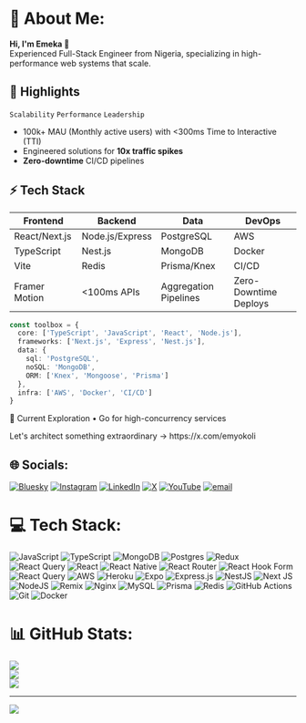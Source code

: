 # 🧐 About Me:
**Hi, I'm Emeka 👋**  
Experienced Full-Stack Engineer from Nigeria, specializing in high-performance web systems that scale.

## 🚀 Highlights
`Scalability` `Performance` `Leadership`
- 100k+ MAU (Monthly active users) with <300ms Time to Interactive (TTI)
- Engineered solutions for **10x traffic spikes**
- **Zero-downtime** CI/CD pipelines

## ⚡ Tech Stack
| Frontend          | Backend           | Data               | DevOps          |
|-------------------|-------------------|--------------------|-----------------|
| React/Next.js     | Node.js/Express   | PostgreSQL         | AWS             |
| TypeScript        | Nest.js           | MongoDB            | Docker          |
| Vite             | Redis             | Prisma/Knex        | CI/CD           |
| Framer Motion    | <100ms APIs       | Aggregation Pipelines | Zero-Downtime Deploys |

```typescript
const toolbox = {
  core: ['TypeScript', 'JavaScript', 'React', 'Node.js'],
  frameworks: ['Next.js', 'Express', 'Nest.js'],
  data: {
    sql: 'PostgreSQL',
    noSQL: 'MongoDB',
    ORM: ['Knex', 'Mongoose', 'Prisma']
  },
  infra: ['AWS', 'Docker', 'CI/CD']
}
```
🌱 Current Exploration
• Go for high-concurrency services
</p>
Let's architect something extraordinary → https://x.com/emyokoli

## 🌐 Socials:
[![Bluesky](https://img.shields.io/badge/bluesky-0285FF?style=for-the-badge&logo=bluesky&logoColor=%23FFFFFF)](https://bsky.app/profile/https://bsky.app/profile/emekaokoli.bsky.social) [![Instagram](https://img.shields.io/badge/Instagram-%23E4405F.svg?logo=Instagram&logoColor=white)](https://instagram.com/ookli) [![LinkedIn](https://img.shields.io/badge/LinkedIn-%230077B5.svg?logo=linkedin&logoColor=white)](https://linkedin.com/in/emekaokoli) [![X](https://img.shields.io/badge/X-black.svg?logo=X&logoColor=white)](https://x.com/emyokoli) [![YouTube](https://img.shields.io/badge/YouTube-%23FF0000.svg?logo=YouTube&logoColor=white)](https://youtube.com/@dev_xperience) [![email](https://img.shields.io/badge/Email-D14836?logo=gmail&logoColor=white)](mailto:emekaokoli00@gmail.com) 

# 💻 Tech Stack:
![JavaScript](https://img.shields.io/badge/javascript-%23323330.svg?style=for-the-badge&logo=javascript&logoColor=%23F7DF1E) ![TypeScript](https://img.shields.io/badge/typescript-%23007ACC.svg?style=for-the-badge&logo=typescript&logoColor=white) ![MongoDB](https://img.shields.io/badge/MongoDB-%234ea94b.svg?style=for-the-badge&logo=mongodb&logoColor=white) ![Postgres](https://img.shields.io/badge/postgres-%23316192.svg?style=for-the-badge&logo=postgresql&logoColor=white) ![Redux](https://img.shields.io/badge/redux-%23593d88.svg?style=for-the-badge&logo=redux&logoColor=white) ![React Query](https://img.shields.io/badge/-React%20Query-FF4154?style=for-the-badge&logo=react%20query&logoColor=white) ![React](https://img.shields.io/badge/react-%2320232a.svg?style=for-the-badge&logo=react&logoColor=%2361DAFB) ![React Native](https://img.shields.io/badge/react_native-%2320232a.svg?style=for-the-badge&logo=react&logoColor=%2361DAFB) ![React Router](https://img.shields.io/badge/React_Router-CA4245?style=for-the-badge&logo=react-router&logoColor=white) ![React Hook Form](https://img.shields.io/badge/React%20Hook%20Form-%23EC5990.svg?style=for-the-badge&logo=reacthookform&logoColor=white) ![React Query](https://img.shields.io/badge/-React%20Query-FF4154?style=for-the-badge&logo=react%20query&logoColor=white) ![AWS](https://img.shields.io/badge/AWS-%23FF9900.svg?style=for-the-badge&logo=amazon-aws&logoColor=white) ![Heroku](https://img.shields.io/badge/heroku-%23430098.svg?style=for-the-badge&logo=heroku&logoColor=white) ![Expo](https://img.shields.io/badge/expo-1C1E24?style=for-the-badge&logo=expo&logoColor=#D04A37) ![Express.js](https://img.shields.io/badge/express.js-%23404d59.svg?style=for-the-badge&logo=express&logoColor=%2361DAFB) ![NestJS](https://img.shields.io/badge/nestjs-%23E0234E.svg?style=for-the-badge&logo=nestjs&logoColor=white) ![Next JS](https://img.shields.io/badge/Next-black?style=for-the-badge&logo=next.js&logoColor=white) ![NodeJS](https://img.shields.io/badge/node.js-6DA55F?style=for-the-badge&logo=node.js&logoColor=white) ![Remix](https://img.shields.io/badge/remix-%23000.svg?style=for-the-badge&logo=remix&logoColor=white) ![Nginx](https://img.shields.io/badge/nginx-%23009639.svg?style=for-the-badge&logo=nginx&logoColor=white) ![MySQL](https://img.shields.io/badge/mysql-4479A1.svg?style=for-the-badge&logo=mysql&logoColor=white) ![Prisma](https://img.shields.io/badge/Prisma-3982CE?style=for-the-badge&logo=Prisma&logoColor=white) ![Redis](https://img.shields.io/badge/redis-%23DD0031.svg?style=for-the-badge&logo=redis&logoColor=white) ![GitHub Actions](https://img.shields.io/badge/github%20actions-%232671E5.svg?style=for-the-badge&logo=githubactions&logoColor=white) ![Git](https://img.shields.io/badge/git-%23F05033.svg?style=for-the-badge&logo=git&logoColor=white) ![Docker](https://img.shields.io/badge/docker-%230db7ed.svg?style=for-the-badge&logo=docker&logoColor=white)
# 📊 GitHub Stats:
![](https://github-readme-stats.vercel.app/api?username=emekaokoli&theme=dark&hide_border=true&include_all_commits=true&count_private=true)<br/>
![](https://nirzak-streak-stats.vercel.app/?user=emekaokoli&theme=dark&hide_border=true)<br/>
![](https://github-readme-stats.vercel.app/api/top-langs/?username=emekaokoli&theme=dark&hide_border=true&include_all_commits=true&count_private=true&layout=compact)

---
[![](https://visitcount.itsvg.in/api?id=emekaokoli&icon=0&color=0)](https://visitcount.itsvg.in)

<!-- Proudly created with GPRM ( https://gprm.itsvg.in ) -->


<!---## Hi there 👋

<p align='left'><strong>I'm Emeka 👨🏽‍💻, an experienced software developer from Nigeria.</strong></p>

<!--<p align='center'>
   <a href="#"><img src="https://github-readme-stats.vercel.app/api?username=emekaokoli&show_icons=true&count_private=true&theme=dark" width="350"></a>
</p>
<p align='center'>Contacts and Socials</p>-->



<!--<p align='center'>
 <img src="https://visitor-badge.laobi.icu/badge?page_id=emekaokoli" alt="visitor badge"/>
</p>

<!--<details>
  <summary>📃 Resume</summary>
 
 ## Education

- 📖 **Geography**\
📆 2006 - 2010\
📍 **University of Lagos** - Lagos, Nigeria

- 📖 **Web development**\
📆 2009 - 2010\
📍 **NIIT institute** - Lagos, Nigeria.

- 📖 **Fullstack React/React Native/Nodejs Developer**\
📆 2020 - 2020\
📍 **Coursera** - coursera.org

- 📖 **React Nano degree**\
📆 2021 - 2021\
📍 **Udacity** - udacity.com

## Experience
 <img align="right" src="https://img.shields.io/badge/node.js%20-%23339933.svg?&style=for-the-badge&logo=node.js&logoColor=white" />
 <img align="right" src="https://img.shields.io/badge/React_Native-20232A?logo=react&logoColor=61DAFB" />
 <img align="right" src="https://img.shields.io/badge/TypeScript-007ACC?logo=typescript&logoColor=white" />
 <img align="right" src="https://img.shields.io/badge/PostgreSQL-316192?style=for-the-badge&logo=postgresql&logoColor=white" />
 <img align="right" src="https://img.shields.io/badge/React-20232A?style=for-the-badge&logo=react&logoColor=61DAFB" />
 <img align="right" src="https://camo.githubusercontent.com/33232648b9d373b6983c613a5cf1575e941f44b60130a9ea74ea04102936b187/68747470733a2f2f696d672e736869656c64732e696f2f7374617469632f76313f7374796c653d666f722d7468652d6261646765266d6573736167653d4d6170626f7826636f6c6f723d303030303030266c6f676f3d4d6170626f78266c6f676f436f6c6f723d464646464646266c6162656c3d" />


- 👨‍💻 **Full-stack Developer**\
📆 2018 - current\
📍 **Enugu electricity distribution compnay** - Enugu, Nigeria.

<img align="right" src="https://img.shields.io/badge/JavaScript-F7DF1E?style=for-the-badge&logo=javascript&logoColor=black" />
<img align="right" src="https://camo.githubusercontent.com/eb3676422a9e186ce18237e6c1ffee703068f7850c2a513b9a261f33ee335ed6/68747470733a2f2f696d672e736869656c64732e696f2f7374617469632f76313f7374796c653d666f722d7468652d6261646765266d6573736167653d4d6f6e676f444226636f6c6f723d343741323438266c6f676f3d4d6f6e676f4442266c6f676f436f6c6f723d464646464646266c6162656c3d" />
 <img align="right" src="https://img.shields.io/badge/html5%20-%23e34f26.svg?&style=for-the-badge&logo=html5&logoColor=white" />
 <img align="right" src="https://img.shields.io/badge/CSS3-1572B6?&style=for-the-badge&logo=css3&logoColor=white" />
 <img align="right" src="https://img.shields.io/badge/node.js%20-%23339933.svg?&style=for-the-badge&logo=node.js&logoColor=white" />

- 👨‍💻 **Web Developer**\
📆 2017 - 2018\
📍 **Leviticus labs** - Lagos, Nigeria.

<img align="right" src="https://img.shields.io/badge/JavaScript-F7DF1E?style=for-the-badge&logo=javascript&logoColor=black" />
<img align="right" src="https://img.shields.io/badge/Gulp-CF4647?style=for-the-badge&logo=gulp&logoColor=white" />
<img align="right" src="https://img.shields.io/badge/html5%20-%23e34f26.svg?&style=for-the-badge&logo=html5&logoColor=white" />
<img align="right" src="https://img.shields.io/badge/CSS3-1572B6?&style=for-the-badge&logo=css3&logoColor=white" />

- 👨‍💻 **Frontend Developer**\
📆 2014 - oct/2017\
📍 **Interplay Digitech** - Lagos, Nigeria.

## Skills

### Language
<p align='left'>
 <img src="https://img.shields.io/badge/JavaScript-F7DF1E?style=for-the-badge&logo=javascript&logoColor=black" />&nbsp;&nbsp;
 <img src="https://img.shields.io/badge/TypeScript-007ACC?style=for-the-badge&logo=typescript&logoColor=white" />&nbsp;&nbsp;&nbsp;
 <img src="https://img.shields.io/badge/html5%20-%23e34f26.svg?&style=for-the-badge&logo=html5&logoColor=white" />&nbsp;&nbsp;
 <img src="https://img.shields.io/badge/CSS3-1572B6?&style=for-the-badge&logo=css3&logoColor=white" />&nbsp;&nbsp;
</p>
 <hr/>
<h4>Libraries/Framework</h4>
<p align='left'>
 <img src="https://img.shields.io/badge/node.js%20-%23339933.svg?&style=for-the-badge&logo=node.js&logoColor=white" />
   <img src="https://img.shields.io/badge/React_Native-20232A?style=for-the-badge&logo=react&logoColor=61DAFB" />
   <img src="https://img.shields.io/badge/React-20232A?style=for-the-badge&logo=react&logoColor=61DAFB" />
   <img src="https://img.shields.io/badge/next.js-000000?style=for-the-badge&logo=next.js&logoColor=white" />
<img src="https://camo.githubusercontent.com/f93c191872254e83a3c6664393dbbabbcca0de44a14f117d962a5718d4651379/68747470733a2f2f696d672e736869656c64732e696f2f7374617469632f76313f7374796c653d666f722d7468652d6261646765266d6573736167653d4578706f26636f6c6f723d303030303230266c6f676f3d4578706f266c6f676f436f6c6f723d464646464646266c6162656c3d" />
<img src="https://camo.githubusercontent.com/0a95585d6b3a07028298a45d60b85a1331358bc336549d64dbbc27977f1495f3/68747470733a2f2f696d672e736869656c64732e696f2f7374617469632f76313f7374796c653d666f722d7468652d6261646765266d6573736167653d4578707265737326636f6c6f723d303030303030266c6f676f3d45787072657373266c6f676f436f6c6f723d464646464646266c6162656c3d " />
</p>
<h4>Database</h4>
<hr />
<p align='left'>
 <img src="https://camo.githubusercontent.com/95a15266c9b093e9070410fa62c8dcba6611e79edd738e0ded7ec5b52541d6c4/68747470733a2f2f696d672e736869656c64732e696f2f7374617469632f76313f7374796c653d666f722d7468652d6261646765266d6573736167653d506f737467726553514c26636f6c6f723d343136394531266c6f676f3d506f737467726553514c266c6f676f436f6c6f723d464646464646266c6162656c3d " />
  <img src="https://camo.githubusercontent.com/eb3676422a9e186ce18237e6c1ffee703068f7850c2a513b9a261f33ee335ed6/68747470733a2f2f696d672e736869656c64732e696f2f7374617469632f76313f7374796c653d666f722d7468652d6261646765266d6573736167653d4d6f6e676f444226636f6c6f723d343741323438266c6f676f3d4d6f6e676f4442266c6f676f436f6c6f723d464646464646266c6162656c3d" />
</p>
<h4>Tools</h4>
<hr />
<p align='left'>
 <img src="https://img.shields.io/badge/jest%20-%23c21325.svg?&style=for-the-badge&logo=jest&logoColor=white" />
  <img src="https://img.shields.io/badge/styledcomponents%20-%23db7093.svg?&style=for-the-badge&logo=styled-components&logoColor=white" />
 <img src="https://camo.githubusercontent.com/33232648b9d373b6983c613a5cf1575e941f44b60130a9ea74ea04102936b187/68747470733a2f2f696d672e736869656c64732e696f2f7374617469632f76313f7374796c653d666f722d7468652d6261646765266d6573736167653d4d6170626f7826636f6c6f723d303030303030266c6f676f3d4d6170626f78266c6f676f436f6c6f723d464646464646266c6162656c3d" />
<img src="https://img.shields.io/badge/Docker-2496ED?style=for-the-badge&logo=docker&logoColor=white" />
<img src="https://camo.githubusercontent.com/42acc7ee3a18313a065e672e0835729edf3361dedb045d6c3cf8821fe30a1c2d/68747470733a2f2f696d672e736869656c64732e696f2f7374617469632f76313f7374796c653d666f722d7468652d6261646765266d6573736167653d47697426636f6c6f723d463035303332266c6f676f3d476974266c6f676f436f6c6f723d464646464646266c6162656c3d" />
<img src=" https://camo.githubusercontent.com/95a15266c9b093e9070410fa62c8dcba6611e79edd738e0ded7ec5b52541d6c4/68747470733a2f2f696d672e736869656c64732e696f2f7374617469632f76313f7374796c653d666f722d7468652d6261646765266d6573736167653d506f737467726553514c26636f6c6f723d343136394531266c6f676f3d506f737467726553514c266c6f676f436f6c6f723d464646464646266c6162656c3d" />
<img src=" https://camo.githubusercontent.com/ed9428825aeaed8d8c99eb46d3c7d1c50ebd2d98e11aa7cea5a1f1ceaecda63e/68747470733a2f2f696d672e736869656c64732e696f2f7374617469632f76313f7374796c653d666f722d7468652d6261646765266d6573736167653d52656163742b486f6f6b2b466f726d26636f6c6f723d454335393930266c6f676f3d52656163742b486f6f6b2b466f726d266c6f676f436f6c6f723d464646464646266c6162656c3d" />
<img src="https://camo.githubusercontent.com/a5f1968a99631284ca552953929cff7b6abb375853bb0944fae0dc520c45c73b/68747470733a2f2f696d672e736869656c64732e696f2f7374617469632f76313f7374796c653d666f722d7468652d6261646765266d6573736167653d52656163742b526f7574657226636f6c6f723d434134323435266c6f676f3d52656163742b526f75746572266c6f676f436f6c6f723d464646464646266c6162656c3d " />
<img  src="https://camo.githubusercontent.com/def1c04b0d668da46387f400f1e4c8cf78b13232722e377caa595d71aa8047c9/68747470733a2f2f696d672e736869656c64732e696f2f7374617469632f76313f7374796c653d666f722d7468652d6261646765266d6573736167653d507269736d6126636f6c6f723d324433373438266c6f676f3d507269736d61266c6f676f436f6c6f723d464646464646266c6162656c3d" />
<img src="https://img.shields.io/badge/sass%20-%23cc6699.svg?&style=for-the-badge&logo=sass&logoColor=white" />
<img src="https://img.shields.io/badge/Bootstrap-563D7C?style=for-the-badge&logo=bootstrap&logoColor=white">
<img src="https://camo.githubusercontent.com/208852c2348eb4c34115c18e7bc1364ef7ccc88a76a8e659a7ba13c4da7318c0/68747470733a2f2f696d672e736869656c64732e696f2f7374617469632f76313f7374796c653d666f722d7468652d6261646765266d6573736167653d4d554926636f6c6f723d303037464646266c6f676f3d4d5549266c6f676f436f6c6f723d464646464646266c6162656c3d" />
<img src="https://camo.githubusercontent.com/3a2650b6854cb790e3af41a1cefa87df32efc07aad12d0c0f128a7fbc5998ac3/68747470733a2f2f696d672e736869656c64732e696f2f7374617469632f76313f7374796c653d666f722d7468652d6261646765266d6573736167653d526564757826636f6c6f723d373634414243266c6f676f3d5265647578266c6f676f436f6c6f723d464646464646266c6162656c3d " />
<img src="https://img.shields.io/badge/Rtk-query" />
<img src="https://img.shields.io/badge/axios-671ddf?&style=for-the-badge&logo=axios&logoColor=white" />
 <img src="	https://img.shields.io/badge/Cypress-17202C?style=for-the-badge&logo=cypress&logoColor=white"/>
  <img src="https://img.shields.io/badge/Nginx-009639?style=for-the-badge&logo=nginx&logoColor=white"/>
<img src="https://img.shields.io/badge/React_Query-FF4154?style=for-the-badge&logo=React_Query&logoColor=white"/>
 <img src="https://img.shields.io/badge/redis-CC0000.svg?&style=for-the-badge&logo=redis&logoColor=white"/>
  <img src="https://img.shields.io/badge/Swagger-85EA2D?style=for-the-badge&logo=Swagger&logoColor=white"/>
  <img src="https://img.shields.io/badge/Tailwind_CSS-38B2AC?style=for-the-badge&logo=tailwind-css&logoColor=white"/>
 <img src="https://img.shields.io/badge/ts--node-3178C6?style=for-the-badge&logo=ts-node&logoColor=white"/>
</p>

</details>
-->
<!--- I love building products and services people love using, and contributing to bold, innovative ideas. 

 - I have extensive experience in leading teams. 
 - Track record of developing and maintaining production-ready apps with JavaScript, TypeScript, React, React Native, Next.js, React Router, Tanstack Start, Node.js, Express.js, Knex, Mongodb and Postgresql. 
 - With over 3 years of startup work experience, I am familiar with the challenges of wearing multiple hats and adapting to changing requirements and market situations. 
 - I've built and scaled real-world applications serving large user bases, gaining deep experience in performance optimization and scalability challenges.

<p align='left'>
  <a href="https://x.com/emyokoli"><img src="https://img.shields.io/twitter/follow/emyokoli?style=social" alt='follow me on x'/></a>&nbsp;&nbsp;
  <a href="https://www.linkedin.com/in/emekaokoli/"><img src="https://img.shields.io/badge/linkedin-%230077B5.svg?&style=for-the-badge&logo=linkedin&logoColor=white" /></a>&nbsp;&nbsp;&nbsp;
  <a href="mailto:emekaokoli00@gmail.com?subject=Hello%20Emeka"><img src="https://img.shields.io/badge/gmail-%23D14836.svg?&style=for-the-badge&logo=gmail&logoColor=white" /></a>&nbsp;&nbsp;&nbsp;
</p>

